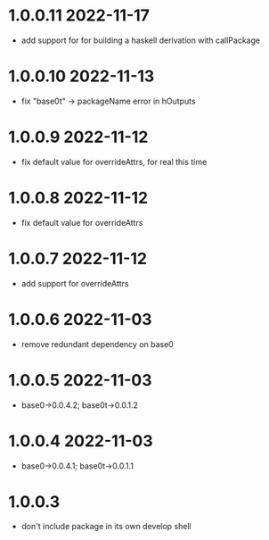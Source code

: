 1.0.0.11 2022-11-17
===================
- add support for for building a haskell derivation with callPackage

1.0.0.10 2022-11-13
===================
- fix "base0t" -> packageName error in hOutputs

1.0.0.9 2022-11-12
==================
- fix default value for overrideAttrs, for real this time

1.0.0.8 2022-11-12
==================
- fix default value for overrideAttrs

1.0.0.7 2022-11-12
==================
- add support for overrideAttrs

1.0.0.6 2022-11-03
==================
- remove redundant dependency on base0

1.0.0.5 2022-11-03
==================
- base0->0.0.4.2; base0t->0.0.1.2

1.0.0.4 2022-11-03
==================
- base0->0.0.4.1; base0t->0.0.1.1

1.0.0.3
=======
- don't include package in its own develop shell
